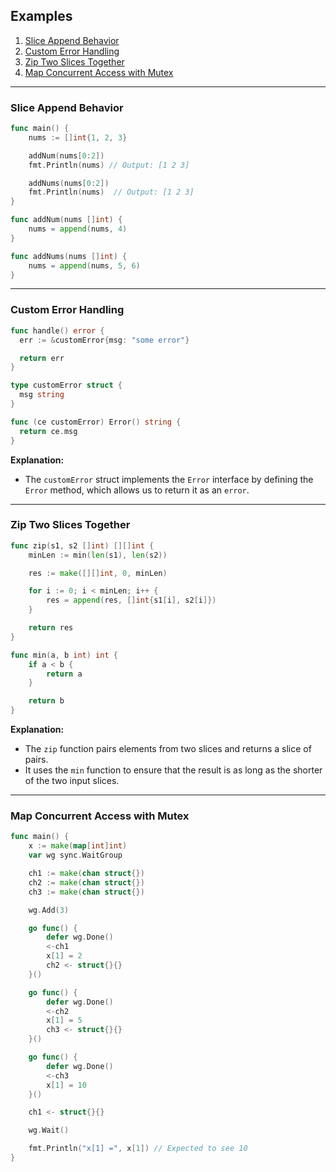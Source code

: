## Examples

1. [Slice Append Behavior](#slice-append-behavior)
2. [Custom Error Handling](#custom-error-handling)
3. [Zip Two Slices Together](#zip-two-slices-together)
4. [Map Concurrent Access with Mutex](#map-concurrent-access-with-mutex)

---

### Slice Append Behavior <a id="slice-append-behavior"></a>

```go
func main() {
	nums := []int{1, 2, 3}

	addNum(nums[0:2]) 
	fmt.Println(nums) // Output: [1 2 3]

	addNums(nums[0:2]) 
	fmt.Println(nums)  // Output: [1 2 3]
}

func addNum(nums []int) {
	nums = append(nums, 4) 
}

func addNums(nums []int) {
	nums = append(nums, 5, 6) 
}
```

---

### Custom Error Handling <a id="custom-error-handling"></a>

```go
func handle() error {
  err := &customError{msg: "some error"}

  return err
}

type customError struct {
  msg string
}

func (ce customError) Error() string {
  return ce.msg
}
```

**Explanation:**
- The `customError` struct implements the `Error` interface by defining the `Error` method, which allows us to return it as an `error`.

---

### Zip Two Slices Together <a id="zip-two-slices-together"></a>

```go
func zip(s1, s2 []int) [][]int {
	minLen := min(len(s1), len(s2))

	res := make([][]int, 0, minLen)

	for i := 0; i < minLen; i++ {
		res = append(res, []int{s1[i], s2[i]})
	}

	return res
}

func min(a, b int) int {
	if a < b {
		return a
	}

	return b
}
```

**Explanation:**
- The `zip` function pairs elements from two slices and returns a slice of pairs.
- It uses the `min` function to ensure that the result is as long as the shorter of the two input slices.

---

### Map Concurrent Access with Mutex <a id="map-concurrent-access-with-mutex"></a>

```go
func main() {
	x := make(map[int]int)
	var wg sync.WaitGroup

	ch1 := make(chan struct{})
	ch2 := make(chan struct{})
	ch3 := make(chan struct{})

	wg.Add(3)

	go func() {
		defer wg.Done()
		<-ch1
		x[1] = 2
		ch2 <- struct{}{}
	}()

	go func() {
		defer wg.Done()
		<-ch2
		x[1] = 5
		ch3 <- struct{}{}
	}()

	go func() {
		defer wg.Done()
		<-ch3
		x[1] = 10
	}()

	ch1 <- struct{}{}

	wg.Wait()

	fmt.Println("x[1] =", x[1]) // Expected to see 10
}
```